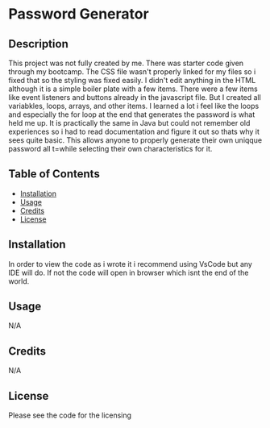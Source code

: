 # Password Generator

## Description

This project was not fully created by me. There was starter code given through my bootcamp. The CSS file wasn't properly linked for my files so i fixed that so the styling was fixed easily. I didn't edit anything in the HTML although it is a simple boiler plate with a few items. There were a few items like event listeners and buttons already in the javascript file. But I created all variabkles, loops, arrays, and other items. I learned a lot i feel like the loops and especially the for loop at the end that generates the password is what held me up. It is practically the same in Java but could not remember old experiences so i had to read documentation and figure it out so thats why it sees quite basic. This allows anyone to properly generate their own uniqque password all t=while selecting their own characteristics for it. 







## Table of Contents 


- [Installation](#installation)
- [Usage](#usage)
- [Credits](#credits)
- [License](#license)

## Installation

In order to view the code as i wrote it i recommend using VsCode but any IDE will do. If not the code will open in browser which isnt the end of the world.

## Usage

N/A

## Credits

N/A 

## License

Please see the code for the licensing
